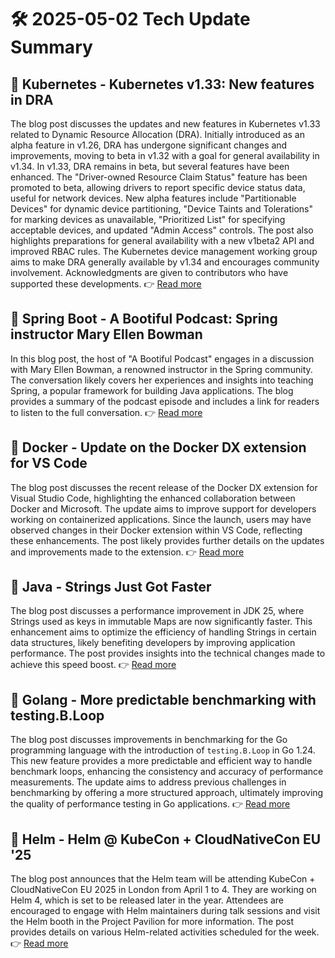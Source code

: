 # 🛠️ 2025-05-02 Tech Update Summary

## 🔹 Kubernetes - Kubernetes v1.33: New features in DRA
The blog post discusses the updates and new features in Kubernetes v1.33 related to Dynamic Resource Allocation (DRA). Initially introduced as an alpha feature in v1.26, DRA has undergone significant changes and improvements, moving to beta in v1.32 with a goal for general availability in v1.34. In v1.33, DRA remains in beta, but several features have been enhanced. The "Driver-owned Resource Claim Status" feature has been promoted to beta, allowing drivers to report specific device status data, useful for network devices. New alpha features include "Partitionable Devices" for dynamic device partitioning, "Device Taints and Tolerations" for marking devices as unavailable, "Prioritized List" for specifying acceptable devices, and updated "Admin Access" controls. The post also highlights preparations for general availability with a new v1beta2 API and improved RBAC rules. The Kubernetes device management working group aims to make DRA generally available by v1.34 and encourages community involvement. Acknowledgments are given to contributors who have supported these developments.
👉 [Read more](https://kubernetes.io/blog/2025/05/01/kubernetes-v1-33-dra-updates/)

## 🔹 Spring Boot - A Bootiful Podcast: Spring instructor Mary Ellen Bowman
In this blog post, the host of "A Bootiful Podcast" engages in a discussion with Mary Ellen Bowman, a renowned instructor in the Spring community. The conversation likely covers her experiences and insights into teaching Spring, a popular framework for building Java applications. The blog provides a summary of the podcast episode and includes a link for readers to listen to the full conversation.
👉 [Read more](https://spring.io/blog/2025/05/01/a-bootiful-podcast-mary-ellen-bowman)

## 🔹 Docker - Update on the Docker DX extension for VS Code
The blog post discusses the recent release of the Docker DX extension for Visual Studio Code, highlighting the enhanced collaboration between Docker and Microsoft. The update aims to improve support for developers working on containerized applications. Since the launch, users may have observed changes in their Docker extension within VS Code, reflecting these enhancements. The post likely provides further details on the updates and improvements made to the extension.
👉 [Read more](https://www.docker.com/blog/docker-dx-extension-for-vs-code-update/)

## 🔹 Java - Strings Just Got Faster
The blog post discusses a performance improvement in JDK 25, where Strings used as keys in immutable Maps are now significantly faster. This enhancement aims to optimize the efficiency of handling Strings in certain data structures, likely benefiting developers by improving application performance. The post provides insights into the technical changes made to achieve this speed boost.
👉 [Read more](https://inside.java/2025/05/01/strings-just-got-faster/)

## 🔹 Golang - More predictable benchmarking with testing.B.Loop
The blog post discusses improvements in benchmarking for the Go programming language with the introduction of `testing.B.Loop` in Go 1.24. This new feature provides a more predictable and efficient way to handle benchmark loops, enhancing the consistency and accuracy of performance measurements. The update aims to address previous challenges in benchmarking by offering a more structured approach, ultimately improving the quality of performance testing in Go applications.
👉 [Read more](https://go.dev/blog/testing-b-loop)

## 🔹 Helm - Helm @ KubeCon + CloudNativeCon EU '25
The blog post announces that the Helm team will be attending KubeCon + CloudNativeCon EU 2025 in London from April 1 to 4. They are working on Helm 4, which is set to be released later in the year. Attendees are encouraged to engage with Helm maintainers during talk sessions and visit the Helm booth in the Project Pavilion for more information. The post provides details on various Helm-related activities scheduled for the week.
👉 [Read more](https://helm.sh/blog/helm-at-kubecon-eu-25/)

